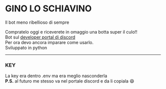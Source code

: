 # GINO LO SCHIAVINO
Il bot meno ribellioso di sempre  

Compratelo oggi e riceverete in omaggio una botta super il culo!!  
Bot sul [developer portal di discord](https://discord.com/developers)  
Per ora devo ancora imparare come usarlo.  
Sviluppato in python 

---

### KEY
La key era dentro .env ma era meglio nasconderla  
**P.S.** al futuro me stesso va nel portale discord e da li copiala :smile:
